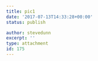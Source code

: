 ```yaml
---
title: pic1
date: '2017-07-13T14:33:28+00:00'
status: publish

author: stevedunn
excerpt: ''
type: attachment
id: 175
---
```

<!DOCTYPE html PUBLIC "-//W3C//DTD HTML 4.0 Transitional//EN" "http://www.w3.org/TR/REC-html40/loose.dtd">
<?xml encoding="UTF-8">
